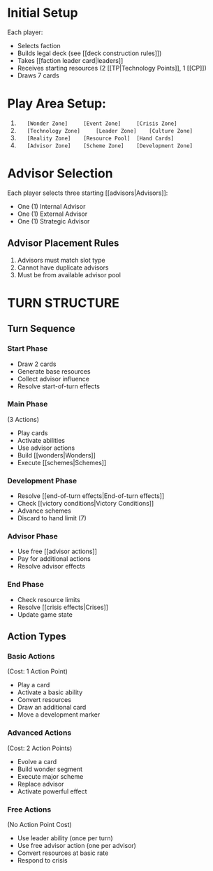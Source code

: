 # Initial Setup

Each player:
* Selects faction
* Builds legal deck (see [[deck construction rules]])
* Takes [[faction leader card|leaders]]
* Receives starting resources (2 [[TP|Technology Points]], 1 [[CP]])
* Draws 7 cards

# Play Area Setup:

1. `   [Wonder Zone]     [Event Zone]     [Crisis Zone]`
2. `   [Technology Zone]     [Leader Zone]    [Culture Zone]`
3. `   [Reality Zone]    [Resource Pool]  [Hand Cards]`
4. `   [Advisor Zone]    [Scheme Zone]    [Development Zone]`

# Advisor Selection

Each player selects three starting [[advisors|Advisors]]:

* One (1) Internal Advisor
* One (1) External Advisor
* One (1) Strategic Advisor

## Advisor Placement Rules

1. Advisors must match slot type
2. Cannot have duplicate advisors
3. Must be from available advisor pool

# TURN STRUCTURE
##  Turn Sequence
### Start Phase
* Draw 2 cards
* Generate base resources
* Collect advisor influence
* Resolve start-of-turn effects

### Main Phase
(3 Actions)
* Play cards
* Activate abilities
* Use advisor actions
* Build [[wonders|Wonders]]
* Execute [[schemes|Schemes]]

### Development Phase
* Resolve [[end-of-turn effects|End-of-turn effects]]
* Check [[victory conditions|Victory Conditions]]
* Advance schemes
* Discard to hand limit (7)

### Advisor Phase
* Use free [[advisor actions]]
* Pay for additional actions
* Resolve advisor effects

### End Phase
* Check resource limits
* Resolve [[crisis effects|Crises]]
* Update game state

## Action Types

### Basic Actions
(Cost: 1 Action Point)
* Play a card
* Activate a basic ability
* Convert resources
* Draw an additional card
* Move a development marker

### Advanced Actions
(Cost: 2 Action Points)
* Evolve a card
* Build wonder segment
* Execute major scheme
* Replace advisor
* Activate powerful effect

### Free Actions
(No Action Point Cost)
* Use leader ability (once per turn)
* Use free advisor action (one per advisor)
* Convert resources at basic rate
* Respond to crisis
